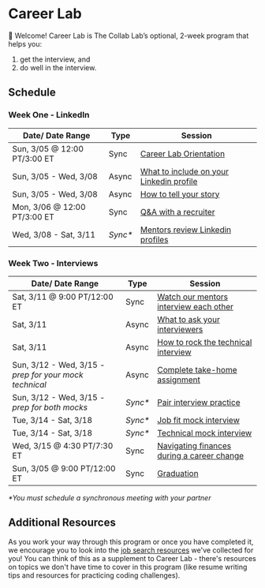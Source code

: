 # Career Lab

👋 Welcome! Career Lab is The Collab Lab’s optional, 2-week program that helps you:

1. get the interview, and
2. do well in the interview.

## Schedule

### Week One - LinkedIn
| Date/ Date Range                            | Type  | Session |
| ------------------------------------------- | ----- | -------------------------------------------------------------------------------------------------------- |
| Sun, 3/05 @ 12:00 PT/3:00 ET                | Sync  | [Career Lab Orientation](./session-docs/orientation.md)                                                  |
| Sun, 3/05 - Wed, 3/08                       | Async | [What to include on your Linkedin profile](./session-docs/what-to-include-on-linkedin.md)                |
| Sun, 3/05 - Wed, 3/08                       | Async | [How to tell your story](./session-docs/how-to-tell-your-story.md)                                       |
| Mon, 3/06 @ 12:00 PT/3:00 ET                | Sync  | [Q&A with a recruiter](./session-docs/q-and-a-with-recruiter.md)                                         |
| Wed, 3/08 - Sat, 3/11                       |_Sync*_| [Mentors review Linkedin profiles](./session-docs/mentor-linkedin-review.md)                             |

### Week Two - Interviews
| Date/ Date Range                            | Type  | Session |
| ------------------------------------------- | ----- | -------------------------------------------------------------------------------------------------------- |
| Sat, 3/11 @ 9:00 PT/12:00 ET                | Sync  | [Watch our mentors interview each other](./session-docs/watch-mentors-interview.md)                      |
| Sat, 3/11                                   | Async | [What to ask your interviewers](./session-docs/what-to-ask-your-interviewers.md)                         |
| Sat, 3/11                                   | Async | [How to rock the technical interview](./session-docs/rock-the-technical-interview.md)                    |
| Sun, 3/12 - Wed, 3/15 _-prep for your mock technical_  | Async | [Complete take-home assignment](./session-docs/complete-take-home-assignment.md)              |
| Sun, 3/12 - Wed, 3/15 _-prep for both mocks_  |_Sync*_| [Pair interview practice](./session-docs/pair-interview-practice.md)                                   |
| Tue, 3/14 - Sat, 3/18                       |_Sync*_| [Job fit mock interview](./session-docs/mock-interview-job-fit.md)                                       |
| Tue, 3/14 - Sat, 3/18                       |_Sync*_| [Technical mock interview](./session-docs/mock-interview-technical.md)                                   |
| Wed, 3/15 @ 4:30 PT/7:30 ET                 | Sync  | [Navigating finances during a career change](./session-docs/navigating-finances-during-career-change.md) |
| Sun, 3/05 @ 9:00 PT/12:00 ET                | Sync  | [Graduation](./session-docs/graduation.md)                                                               |

_*You must schedule a synchronous meeting with your partner_

## Additional Resources

As you work your way through this program or once you have completed it, we encourage you to look into the [job search resources](https://github.com/the-collab-lab/job-search-resources) we've collected for you! You can think of this as a supplement to Career Lab - there's resources on topics we don't have time to cover in this program (like resume writing tips and resources for practicing coding challenges).
